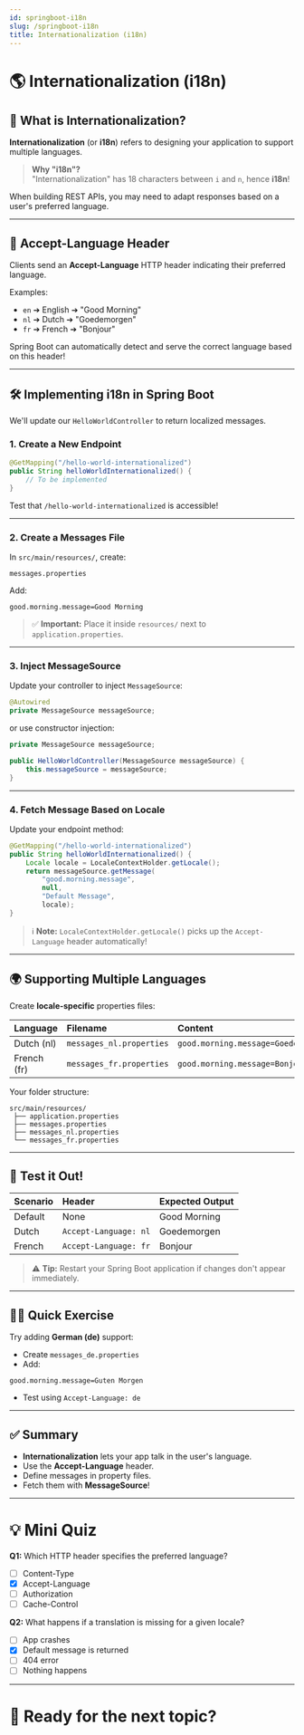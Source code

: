 ```yaml
---
id: springboot-i18n
slug: /springboot-i18n
title: Internationalization (i18n)
---
```


# 🌎 Internationalization (i18n)

## 🧠 What is Internationalization?

**Internationalization** (or **i18n**) refers to designing your application to
support multiple languages.

> **Why "i18n"?**  
> "Internationalization" has 18 characters between `i` and `n`, hence **i18n**!

When building REST APIs, you may need to adapt responses based on a user's
preferred language.

---

## 🫠 Accept-Language Header

Clients send an **Accept-Language** HTTP header indicating their preferred
language.

Examples:

- `en` ➔ English ➔ "Good Morning"
- `nl` ➔ Dutch ➔ "Goedemorgen"
- `fr` ➔ French ➔ "Bonjour"

Spring Boot can automatically detect and serve the correct language based on
this header!

---

## 🛠️ Implementing i18n in Spring Boot

We'll update our `HelloWorldController` to return localized messages.

### 1. Create a New Endpoint

```java
@GetMapping("/hello-world-internationalized")
public String helloWorldInternationalized() {
    // To be implemented
}
```

Test that `/hello-world-internationalized` is accessible!

---

### 2. Create a Messages File

In `src/main/resources/`, create:

```text
messages.properties
```

Add:

```properties
good.morning.message=Good Morning
```

> ✅ **Important:** Place it inside `resources/` next to
> `application.properties`.

---

### 3. Inject MessageSource

Update your controller to inject `MessageSource`:

```java
@Autowired
private MessageSource messageSource;
```

or use constructor injection:

```java
private MessageSource messageSource;

public HelloWorldController(MessageSource messageSource) {
    this.messageSource = messageSource;
}
```

---

### 4. Fetch Message Based on Locale

Update your endpoint method:

```java
@GetMapping("/hello-world-internationalized")
public String helloWorldInternationalized() {
    Locale locale = LocaleContextHolder.getLocale();
    return messageSource.getMessage(
        "good.morning.message",
        null,
        "Default Message",
        locale);
}
```

> ℹ️ **Note:** `LocaleContextHolder.getLocale()` picks up the `Accept-Language`
> header automatically!

---

## 🌍 Supporting Multiple Languages

Create **locale-specific** properties files:

| Language    | Filename                 | Content                            |
| :---------- | :----------------------- | :--------------------------------- |
| Dutch (nl)  | `messages_nl.properties` | `good.morning.message=Goedemorgen` |
| French (fr) | `messages_fr.properties` | `good.morning.message=Bonjour`     |

Your folder structure:

```text
src/main/resources/
 ├── application.properties
 ├── messages.properties
 ├── messages_nl.properties
 └── messages_fr.properties
```

---

## 🧪 Test it Out!

| Scenario | Header                | Expected Output |
| :------- | :-------------------- | :-------------- |
| Default  | None                  | Good Morning    |
| Dutch    | `Accept-Language: nl` | Goedemorgen     |
| French   | `Accept-Language: fr` | Bonjour         |

> ⚠️ **Tip:** Restart your Spring Boot application if changes don't appear
> immediately.

---

## 🏋️‍♂️ Quick Exercise

Try adding **German (de)** support:

- Create `messages_de.properties`
- Add:

```properties
good.morning.message=Guten Morgen
```

- Test using `Accept-Language: de`

---

## ✅ Summary

- **Internationalization** lets your app talk in the user's language.
- Use the **Accept-Language** header.
- Define messages in property files.
- Fetch them with **MessageSource**!

---

# 💡 Mini Quiz

**Q1:** Which HTTP header specifies the preferred language?

- [ ] Content-Type
- [x] Accept-Language
- [ ] Authorization
- [ ] Cache-Control

**Q2:** What happens if a translation is missing for a given locale?

- [ ] App crashes
- [x] Default message is returned
- [ ] 404 error
- [ ] Nothing happens

---

# 🚀 Ready for the next topic?
